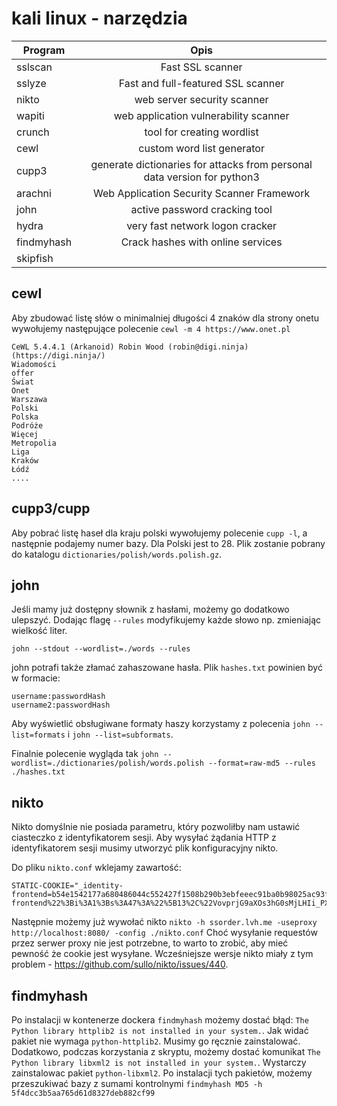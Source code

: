 # kali linux - narzędzia

| Program     | Opis          |
| ------------- |:-------------:|
| sslscan      | Fast SSL scanner |
| sslyze      | Fast and full-featured SSL scanner |
| nikto | web server security scanner |
| wapiti |  web application vulnerability scanner |
| crunch | tool for creating wordlist |
| cewl | custom word list generator |
| cupp3 | generate dictionaries for attacks from personal data version for python3 |
| arachni | Web Application Security Scanner Framework |
| john | active password cracking tool |
| hydra | very fast network logon cracker |
| findmyhash | Crack hashes with online services |
| skipfish | |

## cewl

Aby zbudować listę słów o minimalniej długości 4 znaków dla strony onetu wywołujemy następujące polecenie `cewl -m 4 https://www.onet.pl`

```
CeWL 5.4.4.1 (Arkanoid) Robin Wood (robin@digi.ninja) (https://digi.ninja/)                                                                                                                                         
Wiadomości                                                                                                                                                                                                          
offer                                                                                                                                                                                                               
Świat                                                                                                                                                                                                               
Onet                                                                                                                                                                                                                
Warszawa                                                                                                                                                                                                            
Polski                                                                                                                                                                                                              
Polska                                                                                                                                                                                                              
Podróże                                                                                                                                                                                                             
Więcej                                                                                                                                                                                                              
Metropolia                                                                                                                                                                                                          
Liga                                                                                                                                                                                                                
Kraków                                                                                                                                                                                                              
Łódź
....
```

## cupp3/cupp

Aby pobrać listę haseł dla kraju polski wywołujemy polecenie `cupp -l`, a następnie podajemy numer bazy. Dla Polski jest to 28. Plik zostanie pobrany do katalogu `dictionaries/polish/words.polish.gz`.

## john

Jeśli mamy już dostępny słownik z hasłami, możemy go dodatkowo ulepszyć. Dodając flagę `--rules` modyfikujemy każde słowo np. zmieniając wielkość liter.

`john --stdout --wordlist=./words --rules`

john potrafi także złamać zahaszowane hasła. Plik `hashes.txt` powinien być w formacie:
```
username:passwordHash
username2:passwordHash
```

Aby wyświetlić obsługiwane formaty haszy korzystamy z polecenia `john --list=formats` i `john --list=subformats`.

Finalnie polecenie wygląda tak `john --wordlist=./dictionaries/polish/words.polish --format=raw-md5 --rules ./hashes.txt`

## nikto

Nikto domyślnie nie posiada parametru, który pozwoliłby nam ustawić ciasteczko z identyfikatorem sesji.
Aby wysyłać żądania HTTP z identyfikatorem sesji musimy utworzyć plik konfiguracyjny nikto.

Do pliku `nikto.conf` wklejamy zawartość:
```
STATIC-COOKIE="_identity-frontend=b54e1542177a680486044c552427f1508b290b3ebfeeec91ba0b98025ac93fefa%3A2%3A%7Bi%3A0%3Bs%3A18%3A%22_identity-frontend%22%3Bi%3A1%3Bs%3A47%3A%22%5B13%2C%22VovprjG9aXOs3hG0sMjLHIi_PXOxPePd%22%2C2592000%5D%22%3B%7D"
```

Następnie możemy już wywołać nikto `nikto -h ssorder.lvh.me -useproxy http://localhost:8080/ -config ./nikto.conf`
Choć wysyłanie requestów przez serwer proxy nie jest potrzebne, to warto to zrobić, aby mieć pewność że cookie jest wysyłane. Wcześniejsze wersje nikto miały z tym problem - https://github.com/sullo/nikto/issues/440.

## findmyhash

Po instalacji w kontenerze dockera `findmyhash` możemy dostać błąd: `The Python library httplib2 is not installed in your system.`. Jak widać pakiet nie wymaga `python-httplib2`. Musimy go ręcznie zainstalować.
Dodatkowo, podczas korzystania z skryptu, możemy dostać komunikat `The Python library libxml2 is not installed in your system.`. Wystarczy zainstalowac pakiet `python-libxml2`.
Po instalacji tych pakietów, możemy przeszukiwać bazy z sumami kontrolnymi `findmyhash MD5 -h 5f4dcc3b5aa765d61d8327deb882cf99`
